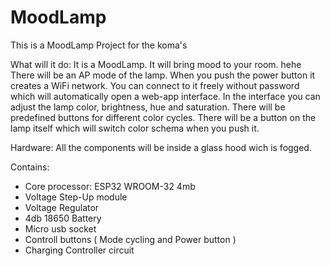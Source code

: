 # MoodLamp
This is a MoodLamp Project for the koma's

What will it do:
 It is a MoodLamp. It will bring mood to your room. hehe
 There will be an AP mode of the lamp. When you push the power button it creates a WiFi network.
 You can connect to it freely without password which will automatically open a web-app interface.
 In the interface you can adjust the lamp color, brightness, hue and saturation.
 There will be predefined buttons for different color cycles.
 There will be a button on the lamp itself which will switch color schema when you push it.
 
Hardware:
  All the components will be inside a glass hood wich is fogged.
  
  Contains:
   - Core processor: ESP32 WROOM-32 4mb
   - Voltage Step-Up module
   - Voltage Regulator
   - 4db 18650 Battery
   - Micro usb socket
   - Controll buttons ( Mode cycling and Power button )
   - Charging Controller circuit
  
